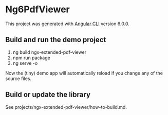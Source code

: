 # Ng6PdfViewer

This project was generated with [Angular CLI](https://github.com/angular/angular-cli) version 6.0.0.

## Build and run the demo project

1.  ng build ngx-extended-pdf-viewer
2.  npm run package
3.  ng serve -o

Now the (tiny) demo app will automatically reload if you change any of the source files.

## Build or update the library

See projects/ngx-extended-pdf-viewer/how-to-build.md.
